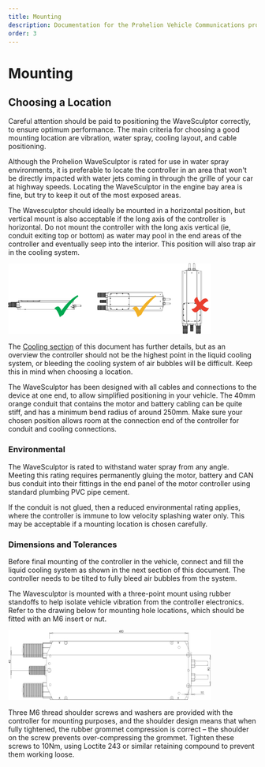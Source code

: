 ```yaml
---
title: Mounting
description: Documentation for the Prohelion Vehicle Communications protocol
order: 3
---
```


# Mounting

## Choosing a Location

Careful attention should be paid to positioning the WaveSculptor correctly, to ensure optimum performance.
The main criteria for choosing a good mounting location are vibration, water spray, cooling layout, and cable positioning.

Although the Prohelion WaveSculptor is rated for use in water spray environments, it is preferable to locate the controller in an area that won't be directly impacted with water jets coming in through the grille of your car at highway speeds.  Locating the WaveSculptor in the engine bay area is fine, but try to keep it out of the most exposed areas.

The Wavesculptor should ideally be mounted in a horizontal position, but vertical mount is also acceptable if the long axis of the controller is horizontal.  Do not mount the controller with the long axis vertical (ie, conduit exiting top or bottom) as water may pool in the end areas of the controller and eventually seep into the interior.  This position will also trap air in the cooling system.

![mounting illustration](images/mounting_axis.png)

The [Cooling section](cooling) of this document has further details, but as an overview the controller should not be the highest point in the liquid cooling system, or bleeding the cooling system of air bubbles will be difficult.  Keep this in mind when choosing a location.

The WaveSculptor has been designed with all cables and connections to the device at one end, to allow simplified positioning in your vehicle.  The 40mm orange conduit that contains the motor and battery cabling can be quite stiff, and has a minimum bend radius of around 250mm.  Make sure your chosen position allows room at the connection end of the controller for conduit and cooling connections.

### Environmental

The WaveSculptor is rated to withstand water spray from any angle.  Meeting this rating requires permanently gluing the motor, battery and CAN bus conduit into their fittings in the end panel of the motor controller using standard plumbing PVC pipe cement.  

If the conduit is not glued, then a reduced environmental rating applies, where the controller is immune to low velocity splashing water only.  This may be acceptable if a mounting location is chosen carefully.

### Dimensions and Tolerances

Before final mounting of the controller in the vehicle, connect and fill the liquid cooling system as shown in the next section of this document.  The controller needs to be tilted to fully bleed air bubbles from the system.

The Wavesculptor is mounted with a three-point mount using rubber standoffs to help isolate vehicle vibration from the controller electronics.  Refer to the drawing below for mounting hole locations, which should be fitted with an M6 insert or nut.  

![WaveSculptor 200 Motor Controller](images/dimensions&tolerances.png)

Three M6 thread shoulder screws and washers are provided with the controller for mounting purposes, and the shoulder design means that when fully tightened, the rubber grommet compression is correct – the shoulder on the screw prevents over-compressing the grommet.  Tighten these screws to 10Nm, using Loctite 243 or similar retaining compound to prevent them working loose.


